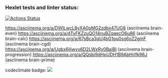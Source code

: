### Hexlet tests and linter status:
[![Actions Status](https://github.com/WalKusm/frontend-project-44/workflows/hexlet-check/badge.svg)](https://github.com/WalKusm/frontend-project-44/actions)

https://asciinema.org/a/DWILwcL8yXA0pMG2zdbx47UG8 (asciinema brain-even)
https://asciinema.org/a/dTyFKZzuQO14nuBZqaecO6u86 (asciinema brain-calc)
https://asciinema.org/a/67sBca3qU4bG1pu0sq6oZ2gmF (asciinema brain-cgd)
https://asciinema.org/a/Ugbx6jljwyv6D2LWxRy0BaiBI (asciinema brain-progression)
https://asciinema.org/a/QQsbi9dHpUDH1B9AbHrlfk96J (asciinema brain-prime)

codeclimate badge: <a href="https://codeclimate.com/github/WalKusm/frontend-project-44/maintainability"><img src="https://api.codeclimate.com/v1/badges/bd7c49d147912c5fce07/maintainability" /></a>